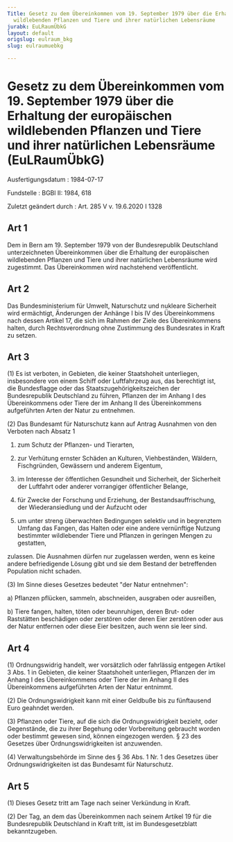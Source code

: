 ```yaml
---
Title: Gesetz zu dem Übereinkommen vom 19. September 1979 über die Erhaltung der europäischen
  wildlebenden Pflanzen und Tiere und ihrer natürlichen Lebensräume
jurabk: EuLRaumÜbkG
layout: default
origslug: eulraum_bkg
slug: eulraumuebkg

---
```


# Gesetz zu dem Übereinkommen vom 19. September 1979 über die Erhaltung der europäischen wildlebenden Pflanzen und Tiere und ihrer natürlichen Lebensräume (EuLRaumÜbkG)

Ausfertigungsdatum
:   1984-07-17

Fundstelle
:   BGBl II: 1984, 618

Zuletzt geändert durch
:   Art. 285 V v. 19.6.2020 I 1328


## Art 1

Dem in Bern am 19. September 1979 von der Bundesrepublik Deutschland unterzeichneten Übereinkommen über die Erhaltung der europäischen wildlebenden Pflanzen und Tiere und ihrer natürlichen Lebensräume wird zugestimmt. Das Übereinkommen wird nachstehend veröffentlicht.


## Art 2

Das Bundesministerium für Umwelt, Naturschutz und nukleare Sicherheit wird ermächtigt, Änderungen der Anhänge I bis IV des Übereinkommens nach dessen Artikel 17, die sich im Rahmen der Ziele des Übereinkommens halten, durch Rechtsverordnung ohne Zustimmung des Bundesrates in Kraft zu setzen.


## Art 3

(1) Es ist verboten, in Gebieten, die keiner Staatshoheit unterliegen, insbesondere von einem Schiff oder Luftfahrzeug aus, das berechtigt ist, die Bundesflagge oder das Staatszugehörigkeitszeichen der Bundesrepublik Deutschland zu führen, Pflanzen der im Anhang I des Übereinkommens oder Tiere der im Anhang II des Übereinkommens aufgeführten Arten der Natur zu entnehmen.

(2) Das Bundesamt für Naturschutz kann auf Antrag Ausnahmen von den Verboten nach Absatz 1

1.  zum Schutz der Pflanzen- und Tierarten,


2.  zur Verhütung ernster Schäden an Kulturen, Viehbeständen, Wäldern, Fischgründen, Gewässern und anderem Eigentum,


3.  im Interesse der öffentlichen Gesundheit und Sicherheit, der Sicherheit der Luftfahrt oder anderer vorrangiger öffentlicher Belange,


4.  für Zwecke der Forschung und Erziehung, der Bestandsauffrischung, der Wiederansiedlung und der Aufzucht oder


5.  um unter streng überwachten Bedingungen selektiv und in begrenztem Umfang das Fangen, das Halten oder eine andere vernünftige Nutzung bestimmter wildlebender Tiere und Pflanzen in geringen Mengen zu gestatten,



zulassen. Die Ausnahmen dürfen nur zugelassen werden, wenn es keine andere befriedigende Lösung gibt und sie dem Bestand der betreffenden Population nicht schaden.

(3) Im Sinne dieses Gesetzes bedeutet "der Natur entnehmen":

a)  Pflanzen pflücken, sammeln, abschneiden, ausgraben oder ausreißen,


b)  Tiere fangen, halten, töten oder beunruhigen, deren Brut- oder Raststätten beschädigen oder zerstören oder deren Eier zerstören oder aus der Natur entfernen oder diese Eier besitzen, auch wenn sie leer sind.





## Art 4

(1) Ordnungswidrig handelt, wer vorsätzlich oder fahrlässig entgegen Artikel 3 Abs. 1 in Gebieten, die keiner Staatshoheit unterliegen, Pflanzen der im Anhang I des Übereinkommens oder Tiere der im Anhang II des Übereinkommens aufgeführten Arten der Natur entnimmt.

(2) Die Ordnungswidrigkeit kann mit einer Geldbuße bis zu fünftausend Euro geahndet werden.

(3) Pflanzen oder Tiere, auf die sich die Ordnungswidrigkeit bezieht, oder Gegenstände, die zu ihrer Begehung oder Vorbereitung gebraucht worden oder bestimmt gewesen sind, können eingezogen werden. § 23 des Gesetzes über Ordnungswidrigkeiten ist anzuwenden.

(4) Verwaltungsbehörde im Sinne des § 36 Abs. 1 Nr. 1 des Gesetzes über Ordnungswidrigkeiten ist das Bundesamt für Naturschutz.


## Art 5

(1) Dieses Gesetz tritt am Tage nach seiner Verkündung in Kraft.

(2) Der Tag, an dem das Übereinkommen nach seinem Artikel 19 für die Bundesrepublik Deutschland in Kraft tritt, ist im Bundesgesetzblatt bekanntzugeben.

